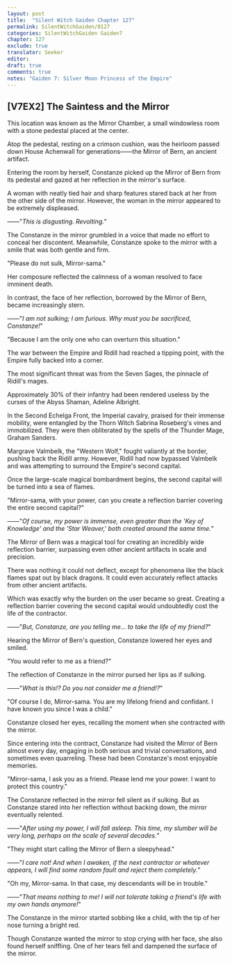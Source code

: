 ```yaml
---
layout: post
title:  "Silent Witch Gaiden Chapter 127"
permalink: SilentWitchGaiden/0127
categories: SilentWitchGaiden Gaiden7
chapter: 127
exclude: true
translator: Seeker
editor: 
draft: true
comments: true
notes: "Gaiden 7: Silver Moon Princess of the Empire"
---
```

<h2>[V7EX2] The Saintess and the Mirror</h2>

This location was known as the Mirror Chamber, a small windowless room with a stone pedestal placed at the center.

Atop the pedestal, resting on a crimson cushion, was the heirloom passed down House Achenwall for generations——the Mirror of Bern, an ancient artifact.

Entering the room by herself, Constanze picked up the Mirror of Bern from its pedestal and gazed at her reflection in the mirror's surface.

A woman with neatly tied hair and sharp features stared back at her from the other side of the mirror. However, the woman in the mirror appeared to be extremely displeased.

——"*This is disgusting. Revolting.*"

The Constanze in the mirror grumbled in a voice that made no effort to conceal her discontent. Meanwhile, Constanze spoke to the mirror with a smile that was both gentle and firm.

"Please do not sulk, Mirror-sama."

Her composure reflected the calmness of a woman resolved to face imminent death.

In contrast, the face of her reflection, borrowed by the Mirror of Bern, became increasingly stern.

——"*I am not sulking; I am furious. Why must you be sacrificed, Constanze!*"

"Because I am the only one who can overturn this situation."

The war between the Empire and Ridill had reached a tipping point, with the Empire fully backed into a corner.

The most significant threat was from the Seven Sages, the pinnacle of Ridill's mages.

Approximately 30% of their infantry had been rendered useless by the curses of the Abyss Shaman, Adeline Albright.

In the Second Echelga Front, the Imperial cavalry, praised for their immense mobility, were entangled by the Thorn Witch Sabrina Roseberg's vines and immobilized. They were then obliterated by the spells of the Thunder Mage, Graham Sanders.

Margrave Valmbelk, the "Western Wolf," fought valiantly at the border, pushing back the Ridill army. However, Ridill had now bypassed Valmbelk and was attempting to surround the Empire's second capital.

Once the large-scale magical bombardment begins, the second capital will be turned into a sea of flames.

"Mirror-sama, with your power, can you create a reflection barrier covering the entire second capital?"

——"*Of course, my power is immense, even greater than the 'Key of Knowledge' and the 'Star Weaver,' both created around the same time.*"

The Mirror of Bern was a magical tool for creating an incredibly wide reflection barrier, surpassing even other ancient artifacts in scale and precision.

There was nothing it could not deflect, except for phenomena like the black flames spat out by black dragons. It could even accurately reflect attacks from other ancient artifacts.

Which was exactly why the burden on the user became so great. Creating a reflection barrier covering the second capital would undoubtedly cost the life of the contractor.

——"*But, Constanze, are you telling me... to take the life of my friend?*"

Hearing the Mirror of Bern's question, Constanze lowered her eyes and smiled.

"You would refer to me as a friend?"

The reflection of Constanze in the mirror pursed her lips as if sulking.

——"*What is this!? Do you not consider me a friend!?*"

"Of course I do, Mirror-sama. You are my lifelong friend and confidant. I have known you since I was a child."

Constanze closed her eyes, recalling the moment when she contracted with the mirror.

Since entering into the contract, Constanze had visited the Mirror of Bern almost every day, engaging in both serious and trivial conversations, and sometimes even quarreling. These had been Constanze's most enjoyable memories.

"Mirror-sama, I ask you as a friend. Please lend me your power. I want to protect this country."

The Constanze reflected in the mirror fell silent as if sulking. But as Constanze stared into her reflection without backing down, the mirror eventually relented.

——"*After using my power, I will fall asleep. This time, my slumber will be very long, perhaps on the scale of several decades.*"

"They might start calling the Mirror of Bern a sleepyhead."

——"*I care not! And when I awaken, if the next contractor or whatever appears, I will find some random fault and reject them completely.*"

"Oh my, Mirror-sama. In that case, my descendants will be in trouble."

——"*That means nothing to me! I will not tolerate taking a friend's life with my own hands anymore!*"

The Constanze in the mirror started sobbing like a child, with the tip of her nose turning a bright red.

Though Constanze wanted the mirror to stop crying with her face, she also found herself sniffling. One of her tears fell and dampened the surface of the mirror.



